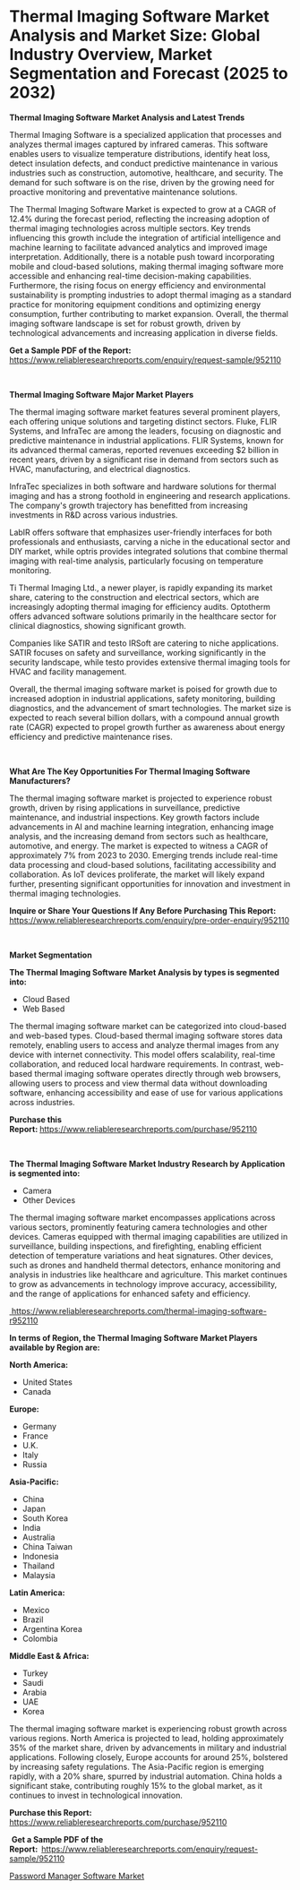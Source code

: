 <p><h1>Thermal Imaging Software Market Analysis and Market Size: Global Industry Overview, Market Segmentation and Forecast (2025 to 2032)</h1></p><p><strong>Thermal Imaging Software Market Analysis and Latest Trends</strong></p>
<p><p>Thermal Imaging Software is a specialized application that processes and analyzes thermal images captured by infrared cameras. This software enables users to visualize temperature distributions, identify heat loss, detect insulation defects, and conduct predictive maintenance in various industries such as construction, automotive, healthcare, and security. The demand for such software is on the rise, driven by the growing need for proactive monitoring and preventative maintenance solutions. </p><p>The Thermal Imaging Software Market is expected to grow at a CAGR of 12.4% during the forecast period, reflecting the increasing adoption of thermal imaging technologies across multiple sectors. Key trends influencing this growth include the integration of artificial intelligence and machine learning to facilitate advanced analytics and improved image interpretation. Additionally, there is a notable push toward incorporating mobile and cloud-based solutions, making thermal imaging software more accessible and enhancing real-time decision-making capabilities. Furthermore, the rising focus on energy efficiency and environmental sustainability is prompting industries to adopt thermal imaging as a standard practice for monitoring equipment conditions and optimizing energy consumption, further contributing to market expansion. Overall, the thermal imaging software landscape is set for robust growth, driven by technological advancements and increasing application in diverse fields.</p></p>
<p><strong>Get a Sample PDF of the Report:&nbsp;</strong> <a href="https://www.reliableresearchreports.com/enquiry/request-sample/952110?utm_campaign=2960&utm_medium=2&utm_source=Github&utm_content=ia&utm_term=06032025&utm_id=thermal-imaging-software">https://www.reliableresearchreports.com/enquiry/request-sample/952110</a></p>
<p>&nbsp;</p>
<p><strong>Thermal Imaging Software Major Market Players</strong></p>
<p><p>The thermal imaging software market features several prominent players, each offering unique solutions and targeting distinct sectors. Fluke, FLIR Systems, and InfraTec are among the leaders, focusing on diagnostic and predictive maintenance in industrial applications. FLIR Systems, known for its advanced thermal cameras, reported revenues exceeding $2 billion in recent years, driven by a significant rise in demand from sectors such as HVAC, manufacturing, and electrical diagnostics.</p><p>InfraTec specializes in both software and hardware solutions for thermal imaging and has a strong foothold in engineering and research applications. The company's growth trajectory has benefitted from increasing investments in R&D across various industries. </p><p>LabIR offers software that emphasizes user-friendly interfaces for both professionals and enthusiasts, carving a niche in the educational sector and DIY market, while optris provides integrated solutions that combine thermal imaging with real-time analysis, particularly focusing on temperature monitoring.</p><p>Ti Thermal Imaging Ltd., a newer player, is rapidly expanding its market share, catering to the construction and electrical sectors, which are increasingly adopting thermal imaging for efficiency audits. Optotherm offers advanced software solutions primarily in the healthcare sector for clinical diagnostics, showing significant growth.</p><p>Companies like SATIR and testo IRSoft are catering to niche applications. SATIR focuses on safety and surveillance, working significantly in the security landscape, while testo provides extensive thermal imaging tools for HVAC and facility management.</p><p>Overall, the thermal imaging software market is poised for growth due to increased adoption in industrial applications, safety monitoring, building diagnostics, and the advancement of smart technologies. The market size is expected to reach several billion dollars, with a compound annual growth rate (CAGR) expected to propel growth further as awareness about energy efficiency and predictive maintenance rises.</p></p>
<p>&nbsp;</p>
<p><strong>What Are The Key Opportunities For Thermal Imaging Software Manufacturers?</strong></p>
<p><p>The thermal imaging software market is projected to experience robust growth, driven by rising applications in surveillance, predictive maintenance, and industrial inspections. Key growth factors include advancements in AI and machine learning integration, enhancing image analysis, and the increasing demand from sectors such as healthcare, automotive, and energy. The market is expected to witness a CAGR of approximately 7% from 2023 to 2030. Emerging trends include real-time data processing and cloud-based solutions, facilitating accessibility and collaboration. As IoT devices proliferate, the market will likely expand further, presenting significant opportunities for innovation and investment in thermal imaging technologies.</p></p>
<p><strong>Inquire or Share Your Questions If Any Before Purchasing This Report:</strong> <a href="https://www.reliableresearchreports.com/enquiry/pre-order-enquiry/952110?utm_campaign=2960&utm_medium=2&utm_source=Github&utm_content=ia&utm_term=06032025&utm_id=thermal-imaging-software">https://www.reliableresearchreports.com/enquiry/pre-order-enquiry/952110</a></p>
<p>&nbsp;</p>
<p><strong>Market Segmentation</strong></p>
<p><strong>The Thermal Imaging Software Market Analysis by types is segmented into:</strong></p>
<p><ul><li>Cloud Based</li><li>Web Based</li></ul></p>
<p><p>The thermal imaging software market can be categorized into cloud-based and web-based types. Cloud-based thermal imaging software stores data remotely, enabling users to access and analyze thermal images from any device with internet connectivity. This model offers scalability, real-time collaboration, and reduced local hardware requirements. In contrast, web-based thermal imaging software operates directly through web browsers, allowing users to process and view thermal data without downloading software, enhancing accessibility and ease of use for various applications across industries.</p></p>
<p><strong>Purchase this Report:&nbsp;</strong><a href="https://www.reliableresearchreports.com/purchase/952110?utm_campaign=2960&utm_medium=2&utm_source=Github&utm_content=ia&utm_term=06032025&utm_id=thermal-imaging-software">https://www.reliableresearchreports.com/purchase/952110</a></p>
<p>&nbsp;</p>
<p><strong>The Thermal Imaging Software Market Industry Research by Application is segmented into:</strong></p>
<p><ul><li>Camera</li><li>Other Devices</li></ul></p>
<p><p>The thermal imaging software market encompasses applications across various sectors, prominently featuring camera technologies and other devices. Cameras equipped with thermal imaging capabilities are utilized in surveillance, building inspections, and firefighting, enabling efficient detection of temperature variations and heat signatures. Other devices, such as drones and handheld thermal detectors, enhance monitoring and analysis in industries like healthcare and agriculture. This market continues to grow as advancements in technology improve accuracy, accessibility, and the range of applications for enhanced safety and efficiency.</p></p>
<p><a href="https://www.reliableresearchreports.com/thermal-imaging-software-r952110?utm_campaign=2960&utm_medium=2&utm_source=Github&utm_content=ia&utm_term=06032025&utm_id=thermal-imaging-software">&nbsp;https://www.reliableresearchreports.com/thermal-imaging-software-r952110</a></p>
<p><strong>In terms of Region, the Thermal Imaging Software Market Players available by Region are:</strong></p>
<p>
    <p> <strong> North America: </strong>
        <ul>
            <li>United States</li>
            <li>Canada</li>
        </ul>
        </p> 
    <p> <strong> Europe: </strong>
        <ul>
            <li>Germany</li>
            <li>France</li>
            <li>U.K.</li>
            <li>Italy</li>
            <li>Russia</li>
        </ul>
        </p> 
    <p> <strong> Asia-Pacific: </strong>
        <ul>
            <li>China</li>
            <li>Japan</li>
            <li>South Korea</li>
            <li>India</li>
            <li>Australia</li>
            <li>China Taiwan</li>
            <li>Indonesia</li>
            <li>Thailand</li>
            <li>Malaysia</li>
        </ul>
        </p> 
    <p> <strong> Latin America: </strong>
        <ul>
            <li>Mexico</li>
            <li>Brazil</li>
            <li>Argentina Korea</li>
            <li>Colombia</li>
        </ul>
        </p> 
    <p> <strong> Middle East & Africa: </strong>
        <ul>
            <li>Turkey</li>
            <li>Saudi</li>
            <li>Arabia</li>
            <li>UAE</li>
            <li>Korea</li>
        </ul>
    </p>
    </p>
<p><p>The thermal imaging software market is experiencing robust growth across various regions. North America is projected to lead, holding approximately 35% of the market share, driven by advancements in military and industrial applications. Following closely, Europe accounts for around 25%, bolstered by increasing safety regulations. The Asia-Pacific region is emerging rapidly, with a 20% share, spurred by industrial automation. China holds a significant stake, contributing roughly 15% to the global market, as it continues to invest in technological innovation.</p></p>
<p><strong>Purchase this Report: </strong><a href="https://www.reliableresearchreports.com/purchase/952110?utm_campaign=2960&utm_medium=2&utm_source=Github&utm_content=ia&utm_term=06032025&utm_id=thermal-imaging-software">https://www.reliableresearchreports.com/purchase/952110</a></p>
<p>&nbsp;<strong>Get a Sample PDF of the Report:&nbsp;&nbsp;</strong><a href="https://www.reliableresearchreports.com/enquiry/request-sample/952110?utm_campaign=2960&utm_medium=2&utm_source=Github&utm_content=ia&utm_term=06032025&utm_id=thermal-imaging-software">https://www.reliableresearchreports.com/enquiry/request-sample/952110</a></p>
<p><strong></strong></p>
<p><p><a href="https://github.com/chikenmhamdi/Market-Research-Report-List-1/blob/main/password-manager-software-market.md?utm_campaign=2960&utm_medium=2&utm_source=Github&utm_content=ia&utm_term=06032025&utm_id=thermal-imaging-software">Password Manager Software Market</a></p></p>